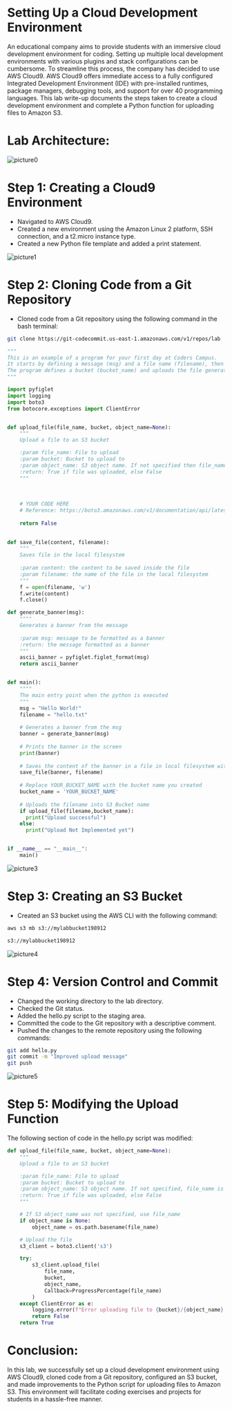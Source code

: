 # Setting Up a Cloud Development Environment

An educational company aims to provide students with an immersive cloud development environment for coding. Setting up multiple local development environments with various plugins and stack configurations can be cumbersome. To streamline this process, the company has decided to use AWS Cloud9. AWS Cloud9 offers immediate access to a fully configured Integrated Development Environment (IDE) with pre-installed runtimes, package managers, debugging tools, and support for over 40 programming languages. This lab write-up documents the steps taken to create a cloud development environment and complete a Python function for uploading files to Amazon S3.

# Lab Architecture:

![picture0](https://github.com/kevin-wynn-cloud/AWS-Projects/assets/144941082/3a4faaf3-358c-4029-b7e5-47d2e57f2e6a)

# Step 1: Creating a Cloud9 Environment

- Navigated to AWS Cloud9.
- Created a new environment using the Amazon Linux 2 platform, SSH connection, and a t2.micro instance type.
- Created a new Python file template and added a print statement.

![picture1](https://github.com/kevin-wynn-cloud/AWS-Projects/assets/144941082/ac40c97e-bd3c-4d57-baaa-5954d737f320)

# Step 2: Cloning Code from a Git Repository

- Cloned code from a Git repository using the following command in the bash terminal:

```bash
git clone https://git-codecommit.us-east-1.amazonaws.com/v1/repos/lab
``` 

```python
"""
This is an example of a program for your first day at Coders Campus.
It starts by defining a message (msg) and a file name (filename), then generates a banner with the message, prints the banner and saves it the file in the local directory.
The program defines a bucket (bucket_name) and uploads the file generated in the filesystem location to that bucket on Amazon S3.
"""

import pyfiglet
import logging
import boto3
from botocore.exceptions import ClientError


def upload_file(file_name, bucket, object_name=None):
    """
    Upload a file to an S3 bucket

    :param file_name: File to upload
    :param bucket: Bucket to upload to
    :param object_name: S3 object name. If not specified then file_name is used
    :return: True if file was uploaded, else False
    """
    
    
       
    # YOUR CODE HERE
    # Reference: https://boto3.amazonaws.com/v1/documentation/api/latest/guide/s3-uploading-files.html
    
    return False
    

def save_file(content, filename):
    """
    Saves file in the local filesystem
    
    :param content: the content to be saved inside the file
    :param filename: the name of the file in the local filesystem
    """
    f = open(filename, 'w')
    f.write(content)
    f.close()

def generate_banner(msg):
    """"
    Generates a banner from the message
    
    :param msg: message to be formatted as a banner
    :return: the message formatted as a banner
    """
    ascii_banner = pyfiglet.figlet_format(msg)
    return ascii_banner


def main():
    """"
    The main entry point when the python is executed
    """
    msg = "Hello World!"
    filename = "hello.txt"
    
    # Generates a banner from the msg
    banner = generate_banner(msg)
    
    # Prints the banner in the screen
    print(banner)
    
    # Saves the content of the banner in a file in local filesystem with the filename
    save_file(banner, filename)
    
    # Replace YOUR_BUCKET_NAME with the bucket name you created
    bucket_name = 'YOUR_BUCKET_NAME'
    
    # Uploads the filename into S3 Bucket name
    if upload_file(filename,bucket_name): 
      print("Upload successful")
    else:
      print("Upload Not Implemented yet")


if __name__ == "__main__":
    main()
```

![picture3](https://github.com/kevin-wynn-cloud/AWS-Projects/assets/144941082/1c5cbb16-cb7a-469f-b998-72553c872eb9)

# Step 3: Creating an S3 Bucket

- Created an S3 bucket using the AWS CLI with the following command:

```bash
aws s3 mb s3://mylabbucket198912

s3://mylabbucket198912
```

![picture4](https://github.com/kevin-wynn-cloud/AWS-Projects/assets/144941082/cd49d814-e899-45d1-9da0-70094cd11aee)

# Step 4: Version Control and Commit

- Changed the working directory to the lab directory.
- Checked the Git status.
- Added the hello.py script to the staging area.
- Committed the code to the Git repository with a descriptive comment.
- Pushed the changes to the remote repository using the following commands:

```bash
git add hello.py
git commit -m "Improved upload message"
git push

```

![picture5](https://github.com/kevin-wynn-cloud/AWS-Projects/assets/144941082/b1192c3f-ee7a-4452-89b0-53439f19df8a)

# Step 5: Modifying the Upload Function

The following section of code in the hello.py script was modified:

```python
def upload_file(file_name, bucket, object_name=None):
    """
    Upload a file to an S3 bucket

    :param file_name: File to upload
    :param bucket: Bucket to upload to
    :param object_name: S3 object name. If not specified, file_name is used
    :return: True if file was uploaded, else False
    """

    # If S3 object_name was not specified, use file_name
    if object_name is None:
        object_name = os.path.basename(file_name)

    # Upload the file
    s3_client = boto3.client('s3')

    try:
        s3_client.upload_file(
            file_name,
            bucket,
            object_name,
            Callback=ProgressPercentage(file_name)
        )
    except ClientError as e:
        logging.error(f"Error uploading file to {bucket}/{object_name}: {e}")
        return False
    return True
```

# Conclusion:

In this lab, we successfully set up a cloud development environment using AWS Cloud9, cloned code from a Git repository, configured an S3 bucket, and made improvements to the Python script for uploading files to Amazon S3. This environment will facilitate coding exercises and projects for students in a hassle-free manner.
